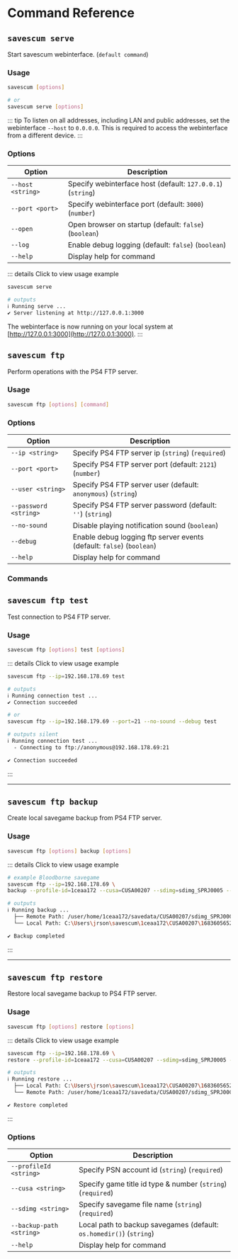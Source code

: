 # Command Reference

<!-- ## Webinterface server -->

## `savescum serve`

Start savescum webinterface. (`default command`)

### Usage

```sh
savescum [options]

# or
savescum serve [options]
```

::: tip
To listen on all addresses, including LAN and public addresses, set the webinterface `--host` to `0.0.0.0`. This is required to access the webinterface from a different device.
:::

### Options

| Option | Description |
| -      | -           |
| `--host <string>`        | Specify webinterface host (default: `127.0.0.1`) (`string`) |
| `--port <port>`          | Specify webinterface port (default: `3000`) (`number`) |
| `--open`                 | Open browser on startup (default: `false`) (`boolean`) |
| `--log`                  | Enable debug logging (default: `false`) (`boolean`) |
| `--help`                 | Display help for command |

::: details Click to view usage example
```sh
savescum serve

# outputs
ℹ Running serve ...
✔ Server listening at http://127.0.0.1:3000
```

The webinterface is now running on your local system at [http://127.0.0.1:3000](http://127.0.0.1:3000).
:::

<!-- ## FTP server -->

## `savescum ftp`

Perform operations with the PS4 FTP server.

### Usage

```sh
savescum ftp [options] [command]
```

### Options

| Option | Description |
| -      | -           |
| `--ip <string>`          | Specify PS4 FTP server ip (`string`) (`required`) |
| `--port <port>`          | Specify PS4 FTP server port (default: `2121`) (`number`) |
| `--user <string>`        | Specify PS4 FTP server user (default: `anonymous`) (`string`) |
| `--password <string>`    | Specify PS4 FTP server password (default: `''`) (`string`) |
| `--no-sound`             | Disable playing notification sound (`boolean`) |
| `--debug`                | Enable debug logging ftp server events (default: `false`) (`boolean`) |
| `--help`                 | Display help for command |

### Commands

## `savescum ftp test`

Test connection to PS4 FTP server.

### Usage

```sh
savescum ftp [options] test [options]
```

::: details Click to view usage example
```sh
savescum ftp --ip=192.168.178.69 test

# outputs
ℹ Running connection test ...
✔ Connection succeeded

# or
savescum ftp --ip=192.168.179.69 --port=21 --no-sound --debug test

# outputs silent
ℹ Running connection test ...
  - Connecting to ftp://anonymous@192.168.178.69:21

✔ Connection succeeded
```
:::

---

## `savescum ftp backup`

Create local savegame backup from PS4 FTP server.

### Usage

```sh
savescum ftp [options] backup [options]
```

::: details Click to view usage example
```sh
# example Bloodborne savegame
savescum ftp --ip=192.168.178.69 \
backup --profile-id=1ceaa172 --cusa=CUSA00207 --sdimg=sdimg_SPRJ0005 --debug

# outputs
ℹ Running backup ...
  ├── Remote Path: /user/home/1ceaa172/savedata/CUSA00207/sdimg_SPRJ0005
  └── Local Path: C:\Users\jrson\savescum\1ceaa172\CUSA00207\1683605652684\sdimg_SPRJ0005

✔ Backup completed
```
:::

---

## `savescum ftp restore`

Restore local savegame backup to PS4 FTP server.

### Usage

```sh
savescum ftp [options] restore [options]
```

::: details Click to view usage example
```sh
savescum ftp --ip=192.168.178.69 \
restore --profile-id=1ceaa172 --cusa=CUSA00207 --sdimg=sdimg_SPRJ0005 --debug

# outputs
ℹ Running restore ...
  ├── Local Path: C:\Users\jrson\savescum\1ceaa172\CUSA00207\1683605652684\sdimg_SPRJ0005
  └── Remote Path: /user/home/1ceaa172/savedata/CUSA00207/sdimg_SPRJ0005

✔ Restore completed
```
:::

### Options

| Option | Description |
| -      | -           |
| `--profileId <string>`   | Specify PSN account id (`string`) (`required`) |
| `--cusa <string>`        | Specify game title id type & number (`string`) (`required`) |
| `--sdimg <string>`       | Specify savegame file name (`string`) (`required`) |
| `--backup-path <string>` | Local path to backup savegames (default: `os.homedir()`) (`string`) |
| `--help`                 | Display help for command |
